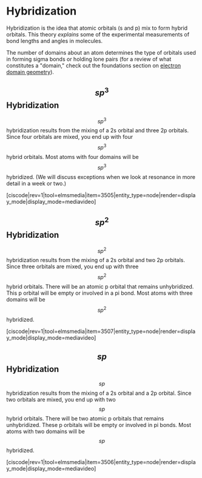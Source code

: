 <div style="float:right;margin:auto"><ebook-button title="Hybridization" link="https://genchem.science.psu.edu/09-2-hybridization"></ebook-button></div>

# Hybridization

Hybridization is the idea that atomic orbitals (s and p) mix to form hybrid orbitals.  This theory _explains_ some of the experimental measurements of bond lengths and angles in molecules.

The number of domains about an atom determines the type of orbitals used in forming sigma bonds or holding lone pairs (for a review of what constitutes a "domain," check out the foundations section on [electron domain geometry](/vsepr-theory.md)).  


## $$sp^3$$ Hybridization

$$sp^3$$ hybridization results from the mixing of a 2s orbital and three 2p orbitals.  Since four orbitals are mixed, you end up with four $$sp^3$$ hybrid orbitals.  Most atoms with four domains will be $$sp^3$$ hybridized.  (We will discuss exceptions when we look at resonance in more detail in a week or two.)

[ciscode|rev=1|tool=elmsmedia|item=3505|entity_type=node|render=display_mode|display_mode=mediavideo]

## $$sp^2$$ Hybridization

$$sp^2$$ hybridization results from the mixing of a 2s orbital and two 2p orbitals.  Since three orbitals are mixed, you end up with three $$sp^2$$ hybrid orbitals. There will be an atomic p orbital that remains unhybridized.  This p orbital will be empty or involved in a pi bond. Most atoms with three domains will be $$sp^2$$ hybridized.

[ciscode|rev=1|tool=elmsmedia|item=3507|entity_type=node|render=display_mode|display_mode=mediavideo]

## $$sp$$ Hybridization

$$sp$$ hybridization results from the mixing of a 2s orbital and a 2p orbital.  Since two orbitals are mixed, you end up with two $$sp$$ hybrid orbitals. There will be two atomic p orbitals that remains unhybridized.  These p orbitals will be empty or involved in pi bonds. Most atoms with two domains will be $$sp$$ hybridized.


[ciscode|rev=1|tool=elmsmedia|item=3506|entity_type=node|render=display_mode|display_mode=mediavideo]